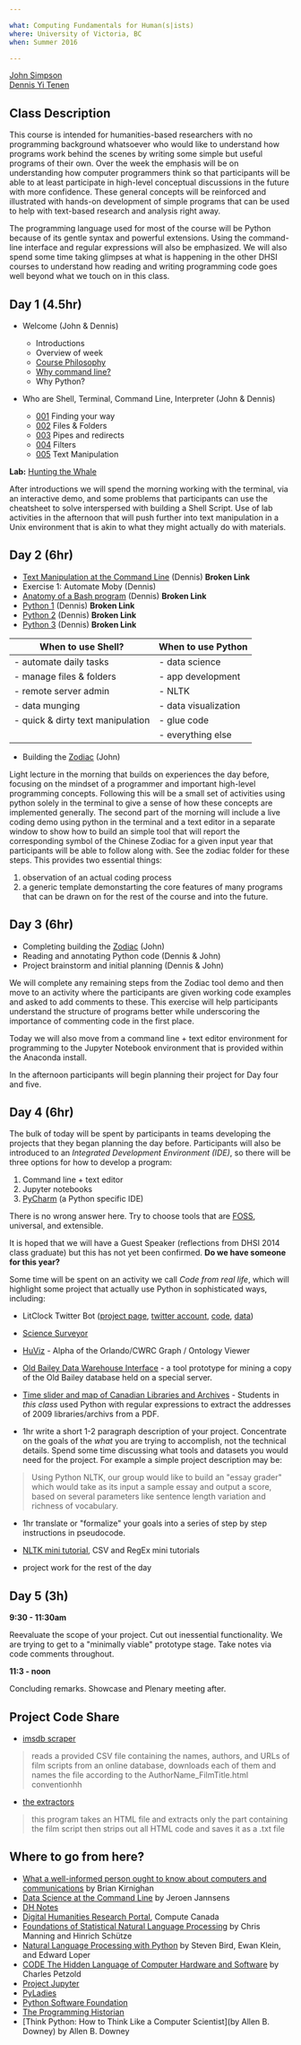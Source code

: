 ```yaml
---

what: Computing Fundamentals for Human(s|ists)
where: University of Victoria, BC
when: Summer 2016

---
```


[John Simpson](https://twitter.com/symulation)  
[Dennis Yi Tenen](https://twitter.com/dennistenen)

## Class Description

This course is intended for humanities-based researchers with no programming
background whatsoever who would like to understand how programs work behind the
scenes by writing some simple but useful programs of their own. Over the week
the emphasis will be on understanding how computer programmers think so that
participants will be able to at least participate in high-level conceptual
discussions in the future with more confidence. These general concepts will be
reinforced and illustrated with hands-on development of simple programs that
can be used to help with text-based research and analysis right away. 

The programming language used for most of the course will be Python because of its gentle syntax and powerful extensions. Using the command-line interface and regular
expressions will also be emphasized. We will also spend some time taking
glimpses at what is happening in the other DHSI courses to understand how
reading and writing programming code goes well beyond what we touch on in this
class.

## Day 1 (4.5hr)

- Welcome (John & Dennis)
  - Introductions
  - Overview of week
  - [Course Philosophy](https://github.com/denten-workshops/dh-core#philosophy)
  - [Why command line?](https://github.com/dh-notes/dhnotes/blob/master/tutorials/command-line/000-cli.md)
  - Why Python?

- Who are Shell, Terminal, Command Line, Interpreter  (John & Dennis)
  - [001](https://github.com/dh-notes/dhnotes/blob/master/tutorials/command-line/101-gps.md) Finding your way
  - [002](https://github.com/dh-notes/dhnotes/blob/master/tutorials/command-line/102-files.md) Files & Folders
  - [003](https://github.com/dh-notes/dhnotes/blob/master/tutorials/command-line/104-pipes.md) Pipes and redirects
  - [004](https://github.com/dh-notes/dhnotes/blob/master/tutorials/command-line/106-filters.md) Filters
  - [005](https://github.com/dh-notes/dhnotes/blob/master/tutorials/command-line/109-text.md) Text Manipulation

**Lab:** [Hunting the Whale](https://github.com/denten-courses/dhsi-coding-fundamentals/blob/master/labs/whale.md)

[4]: https://github.com/denten-courses/dhsi-coding-fundamentals/blob/master/labs/weasel.md
[8]:https://github.com/dh-notes/dhnotes/blob/master/tutorials/command-line/000-cli.md#table-of-contents

After introductions we will spend the morning working with the terminal, via an interactive 
demo, and some problems that participants can use the cheatsheet to solve interspersed with building a Shell Script.  Use of lab activities in the afternoon that will push further into text manipulation in a Unix environment that is akin to what they might actually do with materials.

## Day 2 (6hr)

- [Text Manipulation at the Command Line][9] (Dennis) **Broken Link**
- Exercise 1: Automate Moby (Dennis)
- [Anatomy of a Bash program][10] (Dennis) **Broken Link**
- [Python 1][11] (Dennis) **Broken Link**
- [Python 2][12] (Dennis) **Broken Link**
- [Python 3][13] (Dennis) **Broken Link**

| When to use Shell?                | When to use Python       |
------------------------------------|--------------------------|
| - automate daily tasks            | - data science           |
| - manage files & folders          | - app development        |
| - remote server admin             | - NLTK                   |
| - data munging                    | - data visualization     |
| - quick & dirty text manipulation | - glue code              |
|                                   | - everything else        |


[9]: https://github.com/xpmethod/dhnotes/blob/master/command-line/109-text.md
[10]: https://github.com/denten-courses/dhsi-coding-fundamentals/blob/master/write-log.sh
[11]: https://github.com/denten/dhnotes/blob/master/python/python-1.md
[12]: https://github.com/denten/dhnotes/blob/master/python/python-2.md
[13]: https://github.com/denten/dhnotes/blob/master/python/python-3.md

- Building the [Zodiac][14] (John)

[14]: https://github.com/xpmethod-workshops/dhsi-coding-fundamentals/tree/master/python-live-code/zodiac

Light lecture in the morning that builds on experiences the day before,
focusing on the mindset of a programmer and important high-level programming
concepts.  Following this will be a small set of activities using python solely
in the terminal to give a sense of how these concepts are implemented
generally.  The second part of the morning will include a live coding demo
using python in the terminal and a text editor in a separate window to show how
to build an simple tool that will report the corresponding symbol of the Chinese
Zodiac for a given input year that participants will be able to follow along with. 
See the zodiac folder for these steps.  This provides two essential things:

1. observation of an actual coding process
2. a generic template demonstarting the core features of many programs that can be drawn on for the rest of the course and into the future.

## Day 3 (6hr)

- Completing building the [Zodiac][14] (John)
- Reading and annotating Python code (Dennis & John)
- Project brainstorm and initial planning (Dennis & John)

We will complete any remaining steps from the Zodiac tool demo and then move to an activity where the participants are given working code examples and asked to add comments to these.  This exercise will help participants understand the structure of programs better while underscoring the importance of commenting code in the first place.

Today we will also move from a command line + text editor environment for programming to the Jupyter Notebook environment that is provided within the Anaconda install.

In the afternoon participants will begin planning their project for Day four and five.


## Day 4 (6hr)

The bulk of today will be spent by participants in teams developing the projects that they began planning the day before.  Participants will also be introduced to an *Integrated Development Environment (IDE)*, so there will be three options for how to develop a program:

1. Command line + text editor
2. Jupyter notebooks
3. [PyCharm](https://www.jetbrains.com/pycharm/) (a Python specific IDE)

There is no wrong answer here. Try to choose tools that are 
[FOSS](http://en.wikipedia.org/wiki/Free_and_open-source_software), universal, and
extensible.

It is hoped that we will have a Guest Speaker (reflections from DHSI 2014 class graduate) but this has not yet been confirmed. **Do we have someone for this year?**

Some time will be spent on an activity we call *Code from real life*, which will highlight some project that actually use Python in sophisticated ways, including:

- LitClock Twitter Bot ([project
    page](http://xpmethod.plaintext.in/public-discourse/litclock.html),
[twitter account](https://twitter.com/litclock),
[code](https://github.com/dhcolumbia/litclock/blob/master/cron-bot.py),
[data](https://github.com/dhcolumbia/litclock/blob/master/tweets.csv))
- [Science
    Surveyor](http://xpmethod.plaintext.in/public-discourse/surveyor.html)
- [HuViz](http://alpha.orlando.dev.semandra.com/) - Alpha of the Orlando/CWRC
    Graph / Ontology Viewer 
- [Old Bailey Data Warehouse Interface](http://analytics.artsrn.ualberta.ca/digging2data/) - a tool prototype for mining a copy of the Old Bailey database held on a special server.
- [Time slider and map of Canadian Libraries and Archives](http://cwrc.ca/rsc-src/) - Students in *this class* used Python with regular expressions to extract the addresses of 2009 libraries/archivs from a PDF.
 

- 1hr write a short 1-2 paragraph description of your project. Concentrate on
the goals of the *what* you are trying to accomplish, not the technical
details. Spend some time discussing what tools and datasets you would need for
the project. For example a simple project description may be:

> Using Python NLTK, our group would like to build an "essay grader" which
> would take as its input a sample essay and output a score, based on several
> parameters like sentence length variation and richness of vocabulary.

- 1hr translate or "formalize" your goals into a series of step by step
instructions in pseudocode.

- [NLTK
mini tutorial](https://github.com/denten/dhnotes/blob/master/python/python-4.md),
CSV and RegEx mini tutorials

- project work for the rest of the day

## Day 5 (3h)

**9:30 - 11:30am**

Reevaluate the scope of your project. Cut out inessential functionality. We are 
trying to get to a "minimally viable" prototype stage. Take notes via code comments 
throughout.

**11:3 - noon**

Concluding remarks. Showcase and Plenary meeting after.



## Project Code Share

- [imsdb scraper](https://github.com/denten-workshops/dhsi-coding-fundamentals/tree/master/code-samples/imsdb)

> reads a provided CSV file containing the names, authors, and URLs of film
scripts from an online database, downloads each of them and names the file
according to the AuthorName_FilmTitle.html conventionhh

- [the extractors](https://github.com/denten-workshops/dhsi-coding-fundamentals/tree/master/code-samples/extractors)

> this program takes an HTML file and extracts only the part containing the
> film script then strips out all HTML code and saves it as a .txt file

## Where to go from here?

- [What a well-informed person ought to know
about computers and communications](http://dl.acm.org/citation.cfm?id=2380975) by Brian Kirnighan
- [Data Science at the Command Line](http://datascienceatthecommandline.com/) by Jeroen Jannsens
- [DH Notes](https://github.com/denten/dhnotes/wiki)
- [Digital Humanities Research Portal](https://www.computecanada.ca/research-portal/digital-humanities-working-group/), Compute Canada
- [Foundations of Statistical Natural Language Processing](http://nlp.stanford.edu/fsnlp/) by Chris Manning and Hinrich Schütze
- [Natural Language Processing with Python](http://www.nltk.org/book/) by  Steven Bird, Ewan Klein, and Edward Loper
- [CODE
The Hidden Language of Computer Hardware and Software](http://www.charlespetzold.com/code/) by Charles Petzold 
- [Project Jupyter](https://github.com/jupyter)
- [PyLadies](https://github.com/pyladies)
- [Python Software Foundation](https://www.python.org/psf/)
- [The Programming Historian](http://http://programminghistorian.org)
- [Think Python: How to Think Like a Computer Scientist](by Allen B. Downey) by Allen B. Downey

[1]: https://piazza.com/class/ia5h507lfcr47d 

[2]: https://github.com/denten-workshops/dh-core 

[3]: https://github.com/denten/dhnotes/wiki
